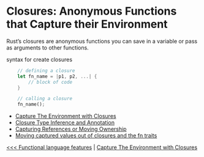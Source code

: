 # Closures: Anonymous Functions that Capture their Environment

Rust’s closures are anonymous functions you can save in a variable or pass as arguments to other functions.

syntax for create closures 

```rs
    // defining a closure
    let fn_name = |p1, p2, ...| {
        // block of code
    }

    // calling a closure
    fn_name();
```


- [Capture The Environment with Closures](101-capturing-the-environment-with-closures.md)
- [Closure Type Inference and Annotation](102-closure-type-inference-and-annotation.md)
- [Capturing References or Moving Ownership](103-capturing-refrences-or-moving-ownership.md)
- [Moving captured values out of closures and the fn traits](104-moving-captured-values-out-of-closures-and-the-fn-traits.md)

[<<< Functional language features](../README.md) | [Capture The Environment with Closures](101-capturing-the-environment-with-closures.md)